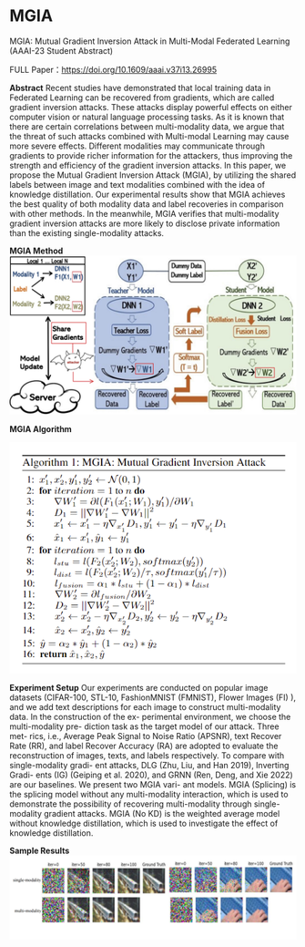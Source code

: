 # MGIA
MGIA: Mutual Gradient Inversion Attack in Multi-Modal Federated Learning (AAAI-23 Student Abstract)

FULL Paper：https://doi.org/10.1609/aaai.v37i13.26995

**Abstract**
Recent studies have demonstrated that local training data in Federated Learning can be recovered from gradients, which are called gradient inversion attacks. 
These attacks display powerful effects on either computer vision or natural language processing tasks. As it is known that there are certain correlations between multi-modality data, 
we argue that the threat of such attacks combined with Multi-modal Learning may cause more severe effects. 
Different modalities may communicate through gradients to provide richer information for the attackers, thus improving the strength and efficiency of the gradient inversion attacks. 
In this paper, we propose the Mutual Gradient Inversion Attack (MGIA), by utilizing the shared labels between image and text modalities combined with the idea of knowledge distillation. 
Our experimental results show that MGIA achieves the best quality of both modality data and label recoveries in comparison with other methods. 
In the meanwhile, MGIA verifies that multi-modality gradient inversion attacks are more likely to disclose private information than the existing single-modality attacks.

**MGIA Method**
![img.png](img.png)


**MGIA Algorithm**

![img_2.png](img_2.png)

**Experiment Setup**
Our experiments are conducted on popular image datasets
(CIFAR-100, STL-10, FashionMNIST (FMNIST), Flower
Images (FI) ), and we add text descriptions for each image to
construct multi-modality data. In the construction of the ex-
perimental environment, we choose the multi-modality pre-
diction task as the target model of our attack. Three met-
rics, i.e., Average Peak Signal to Noise Ratio (APSNR), text
Recover Rate (RR), and label Recover Accuracy (RA) are
adopted to evaluate the reconstruction of images, texts, and
labels respectively. To compare with single-modality gradi-
ent attacks, DLG (Zhu, Liu, and Han 2019), Inverting Gradi-
ents (IG) (Geiping et al. 2020), and GRNN (Ren, Deng, and
Xie 2022) are our baselines. We present two MGIA vari-
ant models. MGIA (Splicing) is the splicing model without
any multi-modality interaction, which is used to demonstrate
the possibility of recovering multi-modality through single-
modality gradient attacks. MGIA (No KD) is the weighted
average model without knowledge distillation, which is used
to investigate the effect of knowledge distillation.

**Sample Results**
![img_1.png](img_1.png)
